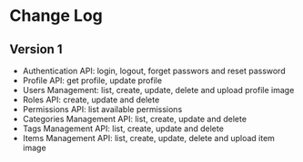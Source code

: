 # Change Log

## Version 1

- Authentication API: login, logout, forget passwors and reset password
- Profile API: get profile, update profile
- Users Management: list, create, update, delete and upload profile image
- Roles API: create, update and delete
- Permissions API: list available permissions
- Categories Management API: list, create, update and delete
- Tags Management API: list, create, update and delete
- Items Management API: list, create, update, delete and upload item image